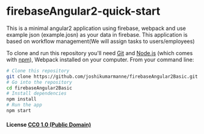 # firebaseAngular2-quick-start
This is a minimal angular2 application using firebase, webpack and use example json (example.josn) as your data in firebase.
This application is based on workflow management(We will assign tasks to users/employees)

To clone and run this repository you'll need [Git](https://git-scm.com) and [Node.js](https://nodejs.org/en/download/) (which comes with [npm](http://npmjs.com)), Webpack installed on your computer. From your command line:

```bash
# Clone this repository
git clone https://github.com/joshikumarmanne/firebaseAngular2Basic.git
# Go into the repository
cd firebaseAngular2Basic
# Install dependencies
npm install
# Run the app
npm start
```

#### License [CC0 1.0 (Public Domain)](LICENSE.md)
